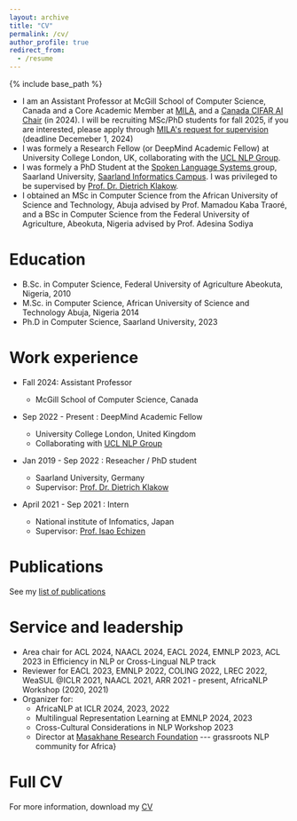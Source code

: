 ```yaml
---
layout: archive
title: "CV"
permalink: /cv/
author_profile: true
redirect_from:
  - /resume
---
```


{% include base_path %}


* I am an Assistant Professor at McGill School of Computer Science, Canada and a Core Academic Member at <a target="_blank"  href="https://mila.quebec/en/">MILA</a>, and a [Canada CIFAR AI Chair](https://cifar.ca/bios/david-ifeoluwa-adelani/) (in 2024). I will be recruiting MSc/PhD students for fall 2025, if you are interested, please apply through <a target="_blank"  href="https://mila.quebec/en/supervision-requests/">MILA's request for supervision </a> (deadline Decemeber 1, 2024)
* I was formely a Research Fellow (or DeepMind Academic Fellow) at University College London, UK, collaborating with the <a target="_blank"  href="https://nlp.cs.ucl.ac.uk/">UCL NLP Group</a>.
* I was formely a PhD Student at the <a target="_blank" href="https://www.lsv.uni-saarland.de/index.php?id=27"> Spoken Language Systems </a>  group, Saarland University, <a target="_blank" href="https://saarland-informatics-campus.de/en/"> Saarland Informatics Campus</a>. I was privileged to be supervised by <a target="_blank"  href="https://www.lsv.uni-saarland.de/people/dietrich-klakow/"> Prof. Dr. Dietrich Klakow</a>.
* I obtained an MSc in Computer Science from the African University of Science and Technology, Abuja advised by Prof. Mamadou Kaba Traoré, and a BSc in Computer Science from the Federal University of Agriculture, Abeokuta, Nigeria advised by Prof. Adesina Sodiya


Education
======
* B.Sc. in Computer Science, Federal University of Agriculture Abeokuta, Nigeria,  2010
* M.Sc. in Computer Science, African University of Science and Technology Abuja, Nigeria 2014
* Ph.D in Computer Science, Saarland University, 2023

Work experience
======
* Fall 2024: Assistant Professor
  * McGill School of Computer Science, Canada

* Sep 2022 - Present : DeepMind Academic Fellow
  * University College London, United Kingdom
  * Collaborating with [UCL NLP Group](https://nlp.cs.ucl.ac.uk/)

* Jan 2019 - Sep 2022 : Reseacher / PhD student
  * Saarland University, Germany
  * Supervisor: [Prof. Dr. Dietrich Klakow](https://www.lsv.uni-saarland.de/people/dietrich-klakow/)

* April 2021 - Sep 2021 : Intern
  * National institute of Infomatics, Japan
  * Supervisor: [Prof. Isao Echizen](https://research.nii.ac.jp/~iechizen/official/members_echizen-e.html)
  
Publications
======
See my [list of publications](https://dadelani.github.io/publications/)
  
Service and leadership
======
* Area chair for ACL 2024, NAACL 2024, EACL 2024, EMNLP 2023, ACL 2023 in Efficiency in NLP or Cross-Lingual NLP track
* Reviewer for EACL 2023, EMNLP 2022, COLING 2022, LREC 2022, WeaSUL @ICLR 2021, NAACL 2021, ARR 2021 - present, AfricaNLP Workshop (2020, 2021)
* Organizer for:
  * AfricaNLP at ICLR 2024, 2023, 2022
  * Multilingual Representation Learning at EMNLP 2024, 2023
  * Cross-Cultural Considerations in NLP Workshop 2023
  * Director at [Masakhane Research Foundation](https://www.masakhane.io/) --- grassroots NLP community for Africa}
 
Full CV
====== 
For more information, download my [CV](https://dadelani.github.io/files/DavidAdelaniCV.pdf)
